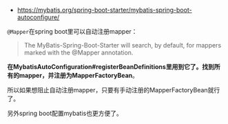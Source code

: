 
- https://mybatis.org/spring-boot-starter/mybatis-spring-boot-autoconfigure/

`@Mapper`在spring boot里可以自动注册mapper：
> The MyBatis-Spring-Boot-Starter will search, by default, for mappers marked with the @Mapper annotation.

**在MybatisAutoConfiguration#registerBeanDefinitions里用到它了。找到所有的mapper，并注册为MapperFactoryBean**。

所以如果想阻止自动注册mapper，只要有手动注册的MapperFactoryBean就行了。

另外spring boot配置mybatis也更方便了。
